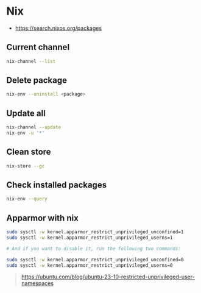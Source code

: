 # Nix

- <https://search.nixos.org/packages>

## Current channel

```sh
nix-channel --list
```

## Delete package

```sh
nix-env --uninstall <package>
```

## Update all

```sh
nix-channel --update
nix-env -u '*'
```

## Clean store

```sh
nix-store --gc
```

## Check installed packages

```sh
nix-env --query
```

## Apparmor with nix

```sh
sudo sysctl -w kernel.apparmor_restrict_unprivileged_unconfined=1
sudo sysctl -w kernel.apparmor_restrict_unprivileged_userns=1

# And if you want to disable it, run the following two commands:

sudo sysctl -w kernel.apparmor_restrict_unprivileged_unconfined=0
sudo sysctl -w kernel.apparmor_restrict_unprivileged_userns=0
```

> <https://ubuntu.com/blog/ubuntu-23-10-restricted-unprivileged-user-namespaces>

